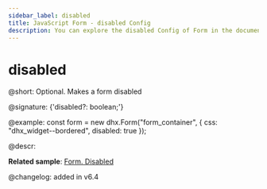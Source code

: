 ```yaml
---
sidebar_label: disabled
title: JavaScript Form - disabled Config 
description: You can explore the disabled Config of Form in the documentation of the DHTMLX JavaScript UI library. Browse developer guides and API reference, try out code examples and live demos, and download a free 30-day evaluation version of DHTMLX Suite 7.
---
```


# disabled

@short: Optional. Makes a form disabled

@signature: {'disabled?: boolean;'}

@example:
const form = new dhx.Form("form_container", {
	css: "dhx_widget--bordered",
	disabled: true
});

@descr:

**Related sample**: [Form. Disabled](https://snippet.dhtmlx.com/7qjwg2sw)

@changelog: added in v6.4

[comment]: # (@related: form/how_to_start.md#initialize-form form/configuration.md#making-form-disabled)
